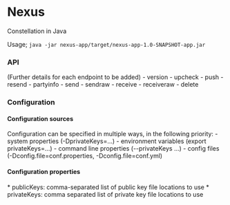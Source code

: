 # Nexus
Constellation in Java

Usage; 
`java -jar nexus-app/target/nexus-app-1.0-SNAPSHOT-app.jar` 

<h3>API</h3>
(Further details for each endpoint to be added)
- version
- upcheck
- push
- resend
- partyinfo
- send
- sendraw
- receive
- receiveraw
- delete

<h3>Configuration</h3>
<h4>Configuration sources</h4>
Configuration can be specified in multiple ways, in the following priority:
- system properties (-DprivateKeys=...)
- environment variables (export privateKeys=...)
- command line properties (--privateKeys ...)
- config files (-Dconfig.file=conf.properties, -Dconfig.file=conf.yml)

<h4>Configuration properties</h4>
* publicKeys: comma-separated list of public key file locations to use
* privateKeys: comma separated list of private key file locations to use